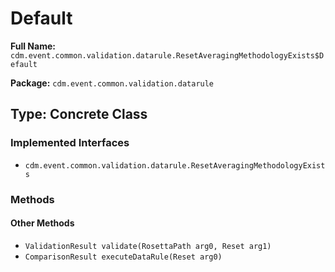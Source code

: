 # Default

**Full Name:** `cdm.event.common.validation.datarule.ResetAveragingMethodologyExists$Default`

**Package:** `cdm.event.common.validation.datarule`

## Type: Concrete Class

### Implemented Interfaces

- `cdm.event.common.validation.datarule.ResetAveragingMethodologyExists`

### Methods

#### Other Methods

- `ValidationResult validate(RosettaPath arg0, Reset arg1)`
- `ComparisonResult executeDataRule(Reset arg0)`

